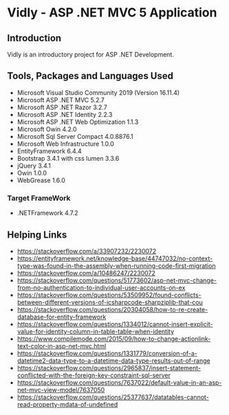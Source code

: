 # Vidly - ASP .NET MVC 5 Application
## Introduction
Vidly is an introductory project for ASP .NET Development.

## Tools, Packages and Languages Used
- Microsoft Visual Studio Community 2019 (Version 16.11.4)
- Microsoft ASP .NET MVC 5.2.7
- Microsoft ASP .NET Razor 3.2.7
- Microsoft ASP .NET Identity 2.2.3
- Microsoft ASP .NET Web Optimization 1.1.3
- Microsoft Owin 4.2.0
- Microsoft Sql Server Compact 4.0.8876.1
- Microsoft Web Infrastructure 1.0.0
- EntityFramework 6.4.4
- Bootstrap 3.4.1 with css lumen 3.3.6
- jQuery 3.4.1
- Owin 1.0.0
- WebGrease 1.6.0

### Target FrameWork
- .NETFramework 4.7.2

## Helping Links
- https://stackoverflow.com/a/33907232/2230072
- https://entityframework.net/knowledge-base/44747032/no-context-type-was-found-in-the-assembly-when-running-code-first-migration
- https://stackoverflow.com/a/10486247/2230072
- https://stackoverflow.com/questions/51773602/asp-net-mvc-change-from-no-authentication-to-individual-user-accounts-on-ex
- https://stackoverflow.com/questions/53509952/found-conflicts-between-different-versions-of-icsharpcode-sharpziplib-that-cou
- https://stackoverflow.com/questions/20304058/how-to-re-create-database-for-entity-framework
- https://stackoverflow.com/questions/1334012/cannot-insert-explicit-value-for-identity-column-in-table-table-when-identity
- https://www.compilemode.com/2015/09/how-to-change-actionlink-text-color-in-asp-net-mvc.html
- https://stackoverflow.com/questions/1331779/conversion-of-a-datetime2-data-type-to-a-datetime-data-type-results-out-of-range
- https://stackoverflow.com/questions/2965837/insert-statement-conflicted-with-the-foreign-key-constraint-sql-server
- https://stackoverflow.com/questions/7637022/default-value-in-an-asp-net-mvc-view-model/7637050
- https://stackoverflow.com/questions/25377637/datatables-cannot-read-property-mdata-of-undefined
